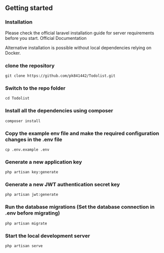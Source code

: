 ## Getting started
### Installation
Please check the official laravel installation guide for server requirements before you start. Official Documentation

Alternative installation is possible without local dependencies relying on Docker.

### clone the repository
```
git clone https://github.com/pk841442/Todolist.git
```
### Switch to the repo folder
```
cd Todolist
```
### Install all the dependencies using composer
```
composer install
```

### Copy the example env file and make the required configuration changes in the .env file
```
cp .env.example .env
```
### Generate a new application key
```
php artisan key:generate
```

### Generate a new JWT authentication secret key
```
php artisan jwt:generate
```

### Run the database migrations (Set the database connection in .env before migrating)
```
php artisan migrate
```

### Start the local development server
```
php artisan serve
```
